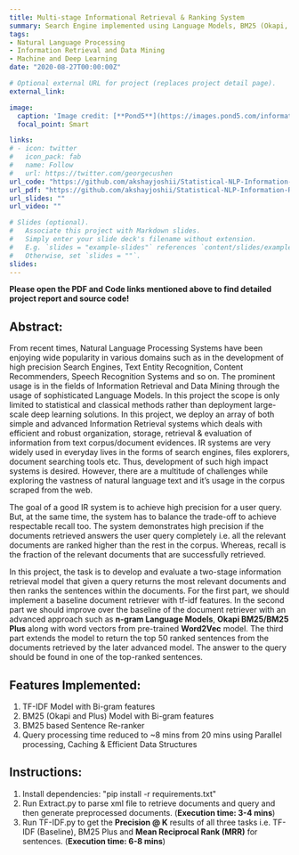 ```yaml
---
title: Multi-stage Informational Retrieval & Ranking System
summary: Search Engine implemented using Language Models, BM25 (Okapi, Plus) & TF-IDF.
tags:
- Natural Language Processing
- Information Retrieval and Data Mining
- Machine and Deep Learning
date: "2020-08-27T00:00:00Z"

# Optional external URL for project (replaces project detail page).
external_link: 

image:
  caption: 'Image credit: [**Pond5**](https://images.pond5.com/information-retrieval-animated-word-cloud-footage-074108980_prevstill.jpeg)'
  focal_point: Smart

links:
# - icon: twitter
#   icon_pack: fab
#   name: Follow
#   url: https://twitter.com/georgecushen
url_code: "https://github.com/akshayjoshii/Statistical-NLP-Information-Retrieval-Project"
url_pdf: "https://github.com/akshayjoshii/Statistical-NLP-Information-Retrieval-Project/blob/master/SNLP%20Project%20Report.pdf"
url_slides: ""
url_video: ""

# Slides (optional).
#   Associate this project with Markdown slides.
#   Simply enter your slide deck's filename without extension.
#   E.g. `slides = "example-slides"` references `content/slides/example-slides.md`.
#   Otherwise, set `slides = ""`.
slides: 
---
```


**Please open the PDF and Code links mentioned above to find detailed project report and source code!**

## Abstract:
From recent times, Natural Language Processing Systems have been enjoying wide popularity in various domains such as in the development of high precision Search Engines, Text Entity Recognition, Content Recommenders, Speech Recognition Systems and so on. The prominent usage is in the fields of Information Retrieval and Data Mining through the usage of sophisticated Language Models. In this project the scope is only limited to statistical and classical methods rather than deployment large-scale deep learning solutions. In this project, we deploy an array of both simple and advanced Information Retrieval systems which deals with efficient and robust organization, storage, retrieval & evaluation of information from text corpus/document evidences. IR systems are very widely used in everyday lives in the forms of search engines, files explorers, document searching tools etc. Thus, development of such high impact systems is desired. However, there are a multitude of challenges while exploring the vastness of natural language text and it’s usage in the corpus scraped from the web.

The goal of a good IR system is to achieve high precision for a user query. But, at the same time, the system has to balance the trade-off to achieve respectable recall too. The system demonstrates high precision if the documents retrieved answers the user query completely i.e. all the relevant documents are ranked higher than the rest in the corpus. Whereas, recall is the fraction of the relevant documents that are successfully retrieved.

In this project, the task is to develop and evaluate a two-stage information retrieval model that given a query returns the most relevant documents and then ranks the sentences within the documents. For the first part, we should implement a baseline document retriever with tf-idf features. In the second part we should improve over the baseline of the document retriever with an advanced approach such as **n-gram Language Models**, **Okapi BM25/BM25 Plus** along with word vectors from pre-trained **Word2Vec** model. The third part extends the model to return the top 50 ranked sentences from the documents retrieved by the later advanced model. The answer to the query should be found in one of the top-ranked sentences.

## Features Implemented:
1. TF-IDF Model with Bi-gram features
2. BM25 (Okapi and Plus) Model with Bi-gram features
3. BM25 based Sentence Re-ranker
4. Query processing time reduced to ~8 mins from 20 mins using Parallel processing, Caching & Efficient Data Structures

## Instructions:
1. Install dependencies: "pip install -r requirements.txt"
2. Run Extract.py to parse xml file to retrieve documents and query and then generate preprocessed documents. (**Execution time: 3-4 mins**)
3. Run TF-IDF.py to get the **Precision @ K** results of all three tasks i.e. TF-IDF (Baseline), BM25 Plus and **Mean Reciprocal Rank (MRR)** for sentences. (**Execution time: 6-8 mins**)